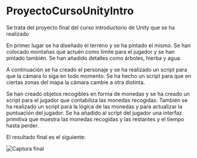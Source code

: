 # ProyectoCursoUnityIntro
Se trata del proyecto final del curso introductorio de Unity que se ha realizado

En primer lugar se ha diseñado el terreno y se ha pintado el mismo.
Se han colocado montañas que actuén como límite para el jugador y se han pintado también.
Se han añadido detalles como árboles, hierba y agua.

A continuación se ha creado el personaje y se ha realizado un script para que la cámara lo siga en todo momento.
Se ha hecho un script para que en ciertas zonas del mapa la cámara cambie a otra distinta.

Se han creado objetos recogibles en forma de monedas y se ha creado un script para el jugador que contabiliza las monedas recogidas.
También se ha realizado un script para la lógica de las monedas y para actualizar la puntuación del jugador.
Se ha añadido al script del jugador una interfaz primitiva que muestra las monedas recogidas y las restantes y el tiempo hasta perder.

El resultado final es el siguiente:

![Captura final](https://drive.google.com/uc?export=view&id=1jBkiF_GWko_iwdIMCeq0xtMtozXzVxAl)
